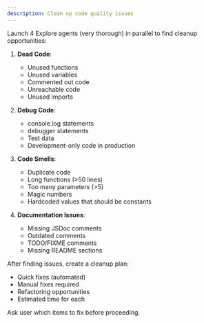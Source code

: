 ```yaml
---
description: Clean up code quality issues
---
```


Launch 4 Explore agents (very thorough) in parallel to find cleanup opportunities:

1. **Dead Code**:
   - Unused functions
   - Unused variables
   - Commented out code
   - Unreachable code
   - Unused imports

2. **Debug Code**:
   - console.log statements
   - debugger statements
   - Test data
   - Development-only code in production

3. **Code Smells**:
   - Duplicate code
   - Long functions (>50 lines)
   - Too many parameters (>5)
   - Magic numbers
   - Hardcoded values that should be constants

4. **Documentation Issues**:
   - Missing JSDoc comments
   - Outdated comments
   - TODO/FIXME comments
   - Missing README sections

After finding issues, create a cleanup plan:
- Quick fixes (automated)
- Manual fixes required
- Refactoring opportunities
- Estimated time for each

Ask user which items to fix before proceeding.
